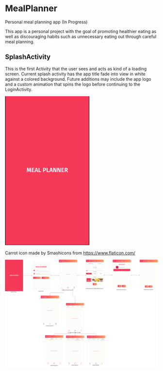 # MealPlanner
Personal meal planning app (In Progress) 

This app is a personal project with the goal of promoting healthier eating as well as discouraging habits such 
as unnecessary eating out through careful meal planning.

## SplashActivity 
This is the first Activity that the user sees and acts as kind of a loading screen. Current splash activity has the app title fade into view in white against a colored background. Future additions may include the app logo and a custom animation that spins the logo before continuing to the LoginActivity.

![SplashActivity](/Images/SplashActivity.PNG)

Carrot icon made by Smashicons from https://www.flaticon.com/

![Progress Map](/Images/MealPlanner.png)
